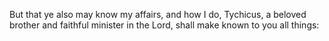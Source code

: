 But that ye also may know my affairs, and how I do, Tychicus, a beloved brother and faithful minister in the Lord, shall make known to you all things:
